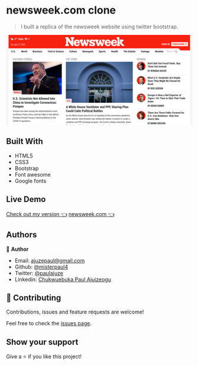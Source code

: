 # newsweek.com clone

> I built a replica of the newsweek website using twitter bootstrap.

![screenshot](./img/desktop.png)

## Built With

- HTML5
- CSS3
- Bootstrap
- Font awesome
- Google fonts

## Live Demo

[Check out my version :point_left:](https://newsweek-clone-by-paul.netlify.app/)
[newsweek.com :point_left:](https://www.newsweek.com/)

## Authors

👤 **Author**

- Email: [ajuzepaul@gmail.com](ajuzepaul@gmail.com)
- Github: [@misterpaul4](https://github.com/misterpaul4)
- Twitter: [@paulajuze](https://twitter.com/paulajuze)
- Linkedin: [Chukwuebuka Paul Ajuizeogu](https://www.linkedin.com/in/chukwuebuka-paul-ajuizeogu/)

## 🤝 Contributing

Contributions, issues and feature requests are welcome!

Feel free to check the [issues page](issues/).

## Show your support

Give a ⭐️ if you like this project!
